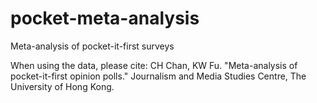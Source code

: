 # pocket-meta-analysis
Meta-analysis of pocket-it-first surveys

When using the data, please cite: CH Chan, KW Fu. "Meta-analysis of pocket-it-first opinion polls." Journalism and Media Studies Centre, The University of Hong Kong.

